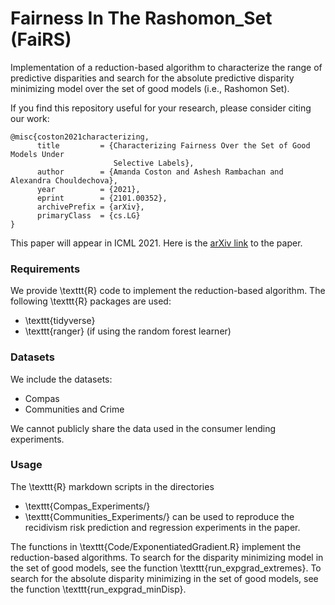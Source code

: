 # Fairness In The Rashomon_Set (FaiRS)

Implementation of a reduction-based algorithm to characterize the range of predictive disparities and search for the absolute predictive disparity minimizing model over the set of good models (i.e., Rashomon Set). 

If you find this repository useful for your research, please consider citing our work:
```
@misc{coston2021characterizing,
      title         = {Characterizing Fairness Over the Set of Good Models Under       
                       Selective Labels}, 
      author        = {Amanda Coston and Ashesh Rambachan and Alexandra Chouldechova},
      year          = {2021},
      eprint        = {2101.00352},
      archivePrefix = {arXiv},
      primaryClass  = {cs.LG}
}
```
This paper will appear in ICML 2021. Here is the [arXiv link](https://arxiv.org/abs/2101.00352) to the paper.

### Requirements

We provide \texttt{R} code to implement the reduction-based algorithm. The following \texttt{R} packages are used:
- \texttt{tidyverse}
- \texttt{ranger} (if using the random forest learner)

### Datasets
We include the datasets:
- Compas
- Communities and Crime

We cannot publicly share the data used in the consumer lending experiments.

### Usage 
The \texttt{R} markdown scripts in the directories
- \texttt{Compas_Experiments/}
- \texttt{Communities_Experiments/}
can be used to reproduce the recidivism risk prediction and regression experiments in the paper. 

The functions in \texttt{Code/ExponentiatedGradient.R} implement the reduction-based algorithms. To search for the disparity minimizing model in the set of good models, see the function \texttt{run_expgrad_extremes}. To search for the absolute disparity minimizing in the set of good models, see the function \texttt{run_expgrad_minDisp}.
